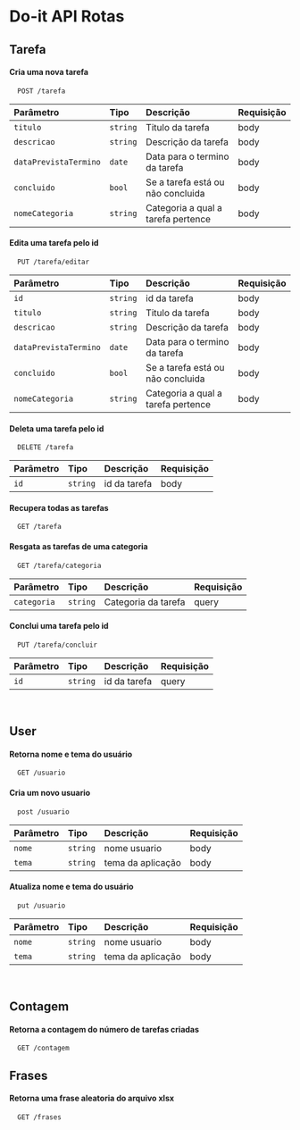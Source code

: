 # Do-it API Rotas
## Tarefa

#### Cria uma nova tarefa

```http
  POST /tarefa
```

| Parâmetro   | Tipo       | Descrição                                   |Requisição |
| :---------- | :--------- | :------------------------------------------ | :---------|
| `titulo`      | `string` | Titulo da tarefa | body     |
| `descricao`      | `string` | Descrição da tarefa | body     |
| `dataPrevistaTermino`      | `date` | Data para o termino da tarefa | body     |
| `concluido`      | `bool` | Se a tarefa está ou não concluida | body     |
| `nomeCategoria`      | `string` | Categoria a qual a tarefa pertence | body     |

#### Edita uma tarefa pelo id

```http
  PUT /tarefa/editar
```
| Parâmetro   | Tipo       | Descrição                                   |Requisição |
| :---------- | :--------- | :------------------------------------------ | :---------|
| `id`      | `string` | id da tarefa | body     |
| `titulo`      | `string` | Titulo da tarefa | body     |
| `descricao`      | `string` | Descrição da tarefa | body     |
| `dataPrevistaTermino`      | `date` | Data para o termino da tarefa | body     |
| `concluido`      | `bool` | Se a tarefa está ou não concluida | body     |
| `nomeCategoria`      | `string` | Categoria a qual a tarefa pertence | body     |

#### Deleta uma tarefa pelo id

```http
  DELETE /tarefa
```
| Parâmetro   | Tipo       | Descrição                                   |Requisição |
| :---------- | :--------- | :------------------------------------------ | :---------|
| `id`      | `string` | id da tarefa | body     |


#### Recupera todas as tarefas

```http
  GET /tarefa
```

#### Resgata as tarefas de uma categoria

```http
  GET /tarefa/categoria
```
| Parâmetro   | Tipo       | Descrição                                   |Requisição |
| :---------- | :--------- | :------------------------------------------ | :---------|
| `categoria`      | `string` | Categoria da tarefa | query     |

#### Conclui uma tarefa pelo id

```http
  PUT /tarefa/concluir
```
| Parâmetro   | Tipo       | Descrição                                   |Requisição |
| :---------- | :--------- | :------------------------------------------ | :---------|
| `id`      | `string` | id da tarefa | query     |


&nbsp;
## User
  
#### Retorna nome e tema do usuário

```http
  GET /usuario
```
#### Cria um novo usuario

```http
  post /usuario
```
| Parâmetro   | Tipo       | Descrição                                   |Requisição |
| :---------- | :--------- | :------------------------------------------ | :---------|
| `nome`      | `string` | nome usuario | body     |
| `tema`      | `string` | tema da aplicação | body     |

#### Atualiza nome e tema do usuário

```http
  put /usuario
```
| Parâmetro   | Tipo       | Descrição                                   |Requisição |
| :---------- | :--------- | :------------------------------------------ | :---------|
| `nome`      | `string` | nome usuario | body     |
| `tema`      | `string` | tema da aplicação | body     |


&nbsp;
## Contagem

#### Retorna a contagem do número de tarefas criadas


```http
  GET /contagem
```
## Frases

#### Retorna uma frase aleatoria do arquivo xlsx

```http
  GET /frases
```
